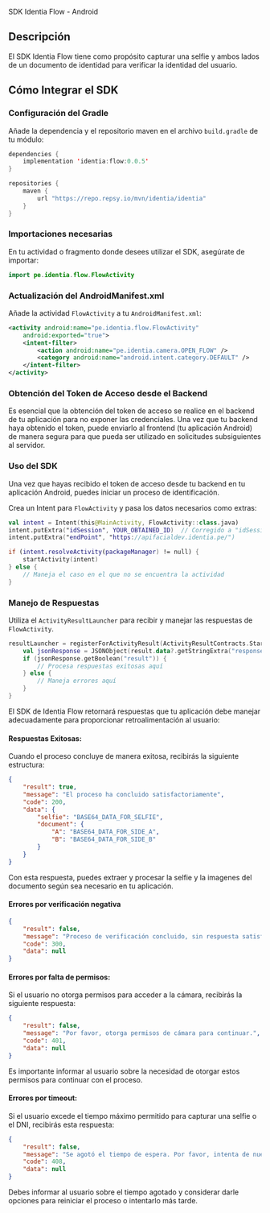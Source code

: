 SDK Identia Flow - Android</h1>

## Descripción

El SDK Identia Flow tiene como propósito capturar una selfie y ambos lados de un documento de identidad para verificar la identidad del usuario. 

## Cómo Integrar el SDK

### Configuración del Gradle

Añade la dependencia y el repositorio maven en el archivo `build.gradle` de tu módulo:

```kotlin
dependencies {
    implementation 'identia:flow:0.0.5'
}

repositories {
    maven {
        url "https://repo.repsy.io/mvn/identia/identia"
    }
}
```

### Importaciones necesarias

En tu actividad o fragmento donde desees utilizar el SDK, asegúrate de importar:

```kotlin
import pe.identia.flow.FlowActivity
```

### Actualización del AndroidManifest.xml

Añade la actividad `FlowActivity` a tu `AndroidManifest.xml`:

```xml
<activity android:name="pe.identia.flow.FlowActivity"
    android:exported="true">
    <intent-filter>
        <action android:name="pe.identia.camera.OPEN_FLOW" />
        <category android:name="android.intent.category.DEFAULT" />
    </intent-filter>
</activity>
```

### Obtención del Token de Acceso desde el Backend

Es esencial que la obtención del token de acceso se realice en el backend de tu aplicación para no exponer las credenciales. Una vez que tu backend haya obtenido el token, puede enviarlo al frontend (tu aplicación Android) de manera segura para que pueda ser utilizado en solicitudes subsiguientes al servidor.

### Uso del SDK

Una vez que hayas recibido el token de acceso desde tu backend en tu aplicación Android, puedes iniciar un proceso de identificación.

Crea un Intent para `FlowActivity` y pasa los datos necesarios como extras:

```kotlin
val intent = Intent(this@MainActivity, FlowActivity::class.java)
intent.putExtra("idSession", YOUR_OBTAINED_ID)  // Corregido a "idSession" para claridad.
intent.putExtra("endPoint", "https://apifacialdev.identia.pe/")

if (intent.resolveActivity(packageManager) != null) {
    startActivity(intent)
} else {
    // Maneja el caso en el que no se encuentra la actividad
}
```

### Manejo de Respuestas

Utiliza el `ActivityResultLauncher` para recibir y manejar las respuestas de `FlowActivity`.

```kotlin
resultLauncher = registerForActivityResult(ActivityResultContracts.StartActivityForResult()) { result ->
    val jsonResponse = JSONObject(result.data?.getStringExtra("response"))
    if (jsonResponse.getBoolean("result")) {
        // Procesa respuestas exitosas aquí
    } else {
        // Maneja errores aquí
    }
}
```

El SDK de Identia Flow retornará respuestas que tu aplicación debe manejar adecuadamente para proporcionar retroalimentación al usuario:

#### Respuestas Exitosas:

Cuando el proceso concluye de manera exitosa, recibirás la siguiente estructura:

```json
{
    "result": true,
    "message": "El proceso ha concluido satisfactoriamente",
    "code": 200,
    "data": {
        "selfie": "BASE64_DATA_FOR_SELFIE",
        "document": {
            "A": "BASE64_DATA_FOR_SIDE_A",
            "B": "BASE64_DATA_FOR_SIDE_B"
        }
    }
}
```

Con esta respuesta, puedes extraer y procesar la selfie y la imagenes del documento según sea necesario en tu aplicación.

#### Errores por verificación negativa

```json
{
    "result": false,
    "message": "Proceso de verificación concluido, sin respuesta satisfactoria",
    "code": 300,
    "data": null
}
```


#### Errores por falta de permisos:

Si el usuario no otorga permisos para acceder a la cámara, recibirás la siguiente respuesta:

```json
{
    "result": false,
    "message": "Por favor, otorga permisos de cámara para continuar.",
    "code": 401,
    "data": null
}
```

Es importante informar al usuario sobre la necesidad de otorgar estos permisos para continuar con el proceso.

#### Errores por timeout:

Si el usuario excede el tiempo máximo permitido para capturar una selfie o el DNI, recibirás esta respuesta:

```json
{
    "result": false,
    "message": "Se agotó el tiempo de espera. Por favor, intenta de nuevo más tarde.",
    "code": 408,
    "data": null
}
```

Debes informar al usuario sobre el tiempo agotado y considerar darle opciones para reiniciar el proceso o intentarlo más tarde.

